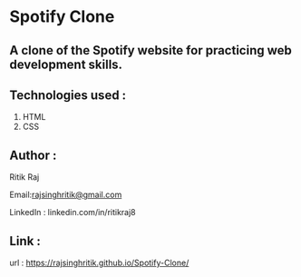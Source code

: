 # Spotify Clone

## A clone of the Spotify website for practicing web development skills.

## Technologies used :
   1. HTML
   2. CSS

## Author :

   Ritik Raj
   
   Email:rajsinghritik@gmail.com
   
   LinkedIn : linkedin.com/in/ritikraj8

## Link :
   url : https://rajsinghritik.github.io/Spotify-Clone/
